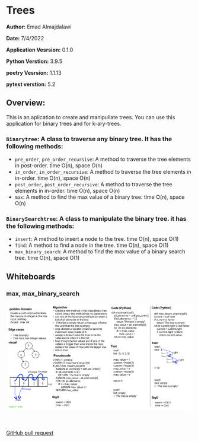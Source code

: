 # Trees

**Author:** Emad Almajdalawi

**Date:** 7/4/2022

**Application Vesrsion:** 0.1.0

**Python Verstion:** 3.9.5

**poetry Vesrsion:** 1.1.13

**pytest verstion:**  5.2

## Overview:

This is an aplication to create and manipullate trees. You can use this application for binary trees and for k-ary-trees.

### `Binarytree`: A class to traverse any binary tree. It has the following methods:

- `pre_order`, `pre_order_recursive`: A method to traverse the tree elements in post-order. time O(n), space O(n)
- `in_order`, `in_order_recursive`: A method to traverse the tree elements in in-order. time O(n), space O(n)
- `post_order`, `post_order_recursive`: A method to traverse the tree elements in in-order. time O(n), space O(n)
- `max`: A method to find the max value of a binary tree. time O(n), space O(n)

### `BinarySearchtree`: A class to manipulate the binary tree. it has the following methods:

- `insert`: A method to insert a node to the tree. time O(n), space O(1)
- `find`: A method to find a node in the tree. time O(n), space O(1)
- `max_binary_search`:  A method to find the max value of a binary search tree. time O(n), space O(1)

## Whiteboards

### max, max_binary_search

![max](/class15_trees/imgs/max_tree.png)

<br>

[GitHub pull request](https://github.com/e97m/data-structures-and-algorithms/pull/27)